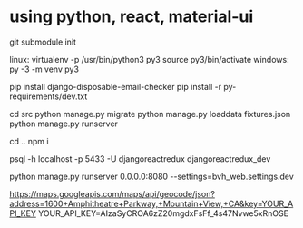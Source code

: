 using python, react, material-ui
==================
git submodule init

linux:
	virtualenv -p /usr/bin/python3 py3
	source py3/bin/activate
windows:
	py -3 -m venv py3

pip install django-disposable-email-checker
pip install -r py-requirements/dev.txt

cd src
python manage.py migrate
python manage.py loaddata fixtures.json
python manage.py runserver

cd ..
npm i

psql -h localhost -p 5433 -U djangoreactredux djangoreactredux_dev

python manage.py runserver 0.0.0.0:8080 --settings=bvh_web.settings.dev

https://maps.googleapis.com/maps/api/geocode/json?address=1600+Amphitheatre+Parkway,+Mountain+View,+CA&key=YOUR_API_KEY
YOUR_API_KEY=AIzaSyCROA6zZ20mgdxFsFf_4s47Nvwe5xRnOSE